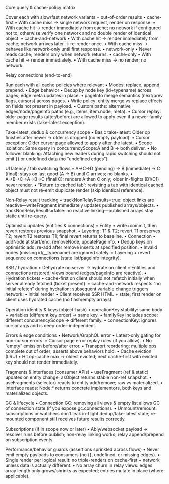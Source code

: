 Core query & cache-policy matrix

Cover each with slow/fast network variants + out-of-order results
	•	cache-first
	•	With cache miss → single network request, render on response.
	•	With cache hit → render immediately from cache; no network if configured not to; otherwise verify one network and no double render of identical object.
	•	cache-and-network
	•	With cache hit → render immediately from cache; network arrives later → re-render once.
	•	With cache miss → behaves like network-only until first response.
	•	network-only
	•	Never reads cache; renders only when network returns.
	•	cache-only
	•	With cache hit → render immediately.
	•	With cache miss → no render; no network.

Relay connections (end-to-end)

Run each with all cache policies where relevant
	•	Modes: replace, append, prepend.
	•	Edge behavior
	•	Dedup by node key (id+typename) across pages; edge meta updates in place.
	•	pageInfo merge semantics (next/prev flags, cursors) across pages.
	•	Write policy: entity merge vs replace effects on fields not present in payload.
	•	Custom paths: alternative edges/node/pageInfo paths (e.g., items, item.node, meta).
	•	Cursor replay: older page results (after/before) are allowed to apply even if a newer family member exists (take-latest exception).

Take-latest, dedup & concurrency scope
	•	Basic take-latest: Older op finishes after newer → older is dropped (no empty payload).
	•	Cursor exception: Older cursor page allowed to apply after the latest.
	•	Scope isolation: Same query in concurrencyScope:A and B → both deliver.
	•	No follower blanking: Attaching new leaders during rapid switching should not emit {} or undefined data (no “undefined edges”).

UI latency / tab switching flows
	•	A→C→D (pending) → B (immediate) → C (final): stays on last good (A → B) until C arrives; no blanks.
	•	A→B→C→A→B→C (final C): renders A then C only; older in-flights (B1/C1) never render.
	•	“Return to cached tab”: revisiting a tab with identical cached object must not re-emit duplicate render (skip identical reference).

Non-Relay result tracking
	•	trackNonRelayResults=true: object links are reactive—writeFragment immediately updates published arrays/objects.
	•	trackNonRelayResults=false: no reactive linking—published arrays stay static until re-query.

Optimistic updates (entities & connections)
	•	Entity
	•	write+commit, then revert restores previous snapshot.
	•	Layering: T1 & T2; revert T1 preserves T2; revert T2 restores T1; final revert returns to baseline.
	•	Connection
	•	addNode at start/end, removeNode, updatePageInfo.
	•	Dedup keys on optimistic add; re-add after remove inserts at specified position.
	•	Invalid nodes (missing id/__typename) are ignored safely.
	•	Layering + revert sequence on connections (state list/pageInfo integrity).

SSR / hydration
	•	Dehydrate on server → hydrate on client
	•	Entities and connections restored; views bound (edges/pageInfo are reactive).
	•	Hydration tickets
	•	cache-first on client should not refetch initially when server already fetched (ticket present).
	•	cache-and-network respects “no initial refetch” during hydration; subsequent variable change triggers network.
	•	Initial render
	•	Client receives SSR HTML + state; first render on client uses hydrated cache (no flash/empty arrays).

Operation identity & keys (object-hash)
	•	operationKey stability: same body + variables (different key order) → same key.
	•	familyKey includes scope: different concurrencyScope → different family.
	•	connectionKey: ignores cursor args and is deep order-independent.

Errors & edge conditions
	•	Network/GraphQL error
	•	Latest-only gating for non-cursor errors.
	•	Cursor page error replay rules (if you allow).
	•	No “empty” emission before/after error.
	•	Transport reordering: multiple ops complete out of order; asserts above behaviors hold.
	•	Cache eviction (LRU)
	•	Hit op-cache max → oldest evicted; next cache-first with evicted key should not render immediately.

Fragments & interfaces (consumer APIs)
	•	useFragment (ref & static) updates on entity change; asObject returns stable non-ref snapshot.
	•	useFragments (selector) reacts to entity add/remove; raw vs materialized.
	•	Interface reads: Node:* returns concrete implementors, both keys and materialized objects.

GC & lifecycle
	•	Connection GC: removing all views & empty list allows GC of connection state (if you expose gc.connections).
	•	Unmount/remount: subscriptions or watchers don’t leak in-flight dedup/take-latest state; re-mounted component still receives future results correctly.

Subscriptions (if in scope now or later)
	•	Ably/websocket payload → resolver runs before publish; non-relay linking works; relay append/prepend on subscription events.

Performance/behavior guards (assertions sprinkled across flows)
	•	Never emit empty payloads to consumers (no {}, undefined, or missing edges).
	•	Single render per logical result: no triple-renders on cache-first + network unless data is actually different.
	•	No array churn in relay views: edges array length only grows/shrinks as expected; entries mutate in place (where applicable).

